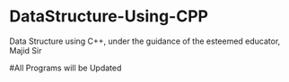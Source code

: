 # DataStructure-Using-CPP
Data Structure using C++, under the guidance of the esteemed educator, Majid Sir

#All Programs will be Updated

